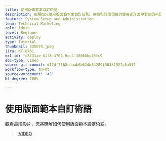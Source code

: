 ```yaml
---
title: 使用版面範本自訂術語
description: 瞭解如何使用版面範本來自訂任務、專案和其他項目的使用者介面中看到的術語。
feature: System Setup and Administration
team: Technical Marketing
role: Admin
level: Beginner
activity: deploy
type: Tutorial
thumbnail: 335074.jpeg
jira: KT-8761
exl-id: fc8f31ae-61f8-4705-9cc4-18068bc25fc9
doc-type: video
source-git-commit: d17df7162ccaab6b62db34209f50131927c0a532
workflow-type: tm+mt
source-wordcount: '45'
ht-degree: 100%

---
```


# 使用版面範本自訂術語

觀看這段影片，您將瞭解如何使用版面範本設定術語。

>[!VIDEO](https://video.tv.adobe.com/v/335074/?quality=12&learn=on&enablevpops)
